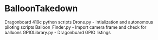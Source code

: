 # BalloonTakedown

Dragonboard 410c python scripts
Drone.py - Intialization and autonomous piloting scripts
Balloon_Finder.py - Import camera frame and check for balloons
GPIOLibrary.py - Dragonboard GPIO listings
